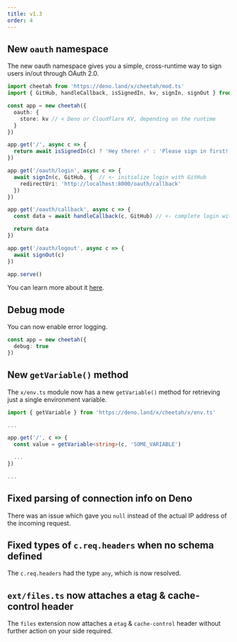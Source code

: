 ```yaml
---
title: v1.3
order: 4
---
```


## New `oauth` namespace

The new oauth namespace gives you a simple, cross-runtime way to sign users in/out through OAuth 2.0.

```ts
import cheetah from 'https://deno.land/x/cheetah/mod.ts'
import { GitHub, handleCallback, isSignedIn, kv, signIn, signOut } from 'https://deno.land/x/cheetah/oauth/mod.ts'

const app = new cheetah({
  oauth: {
    store: kv // < Deno or Cloudflare KV, depending on the runtime
  }
})

app.get('/', async c => {
  return await isSignedIn(c) ? 'Hey there! ✌️' : 'Please sign in first! 👤'
})

app.get('/oauth/login', async c => {
  await signIn(c, GitHub, {  // <- initialize login with GitHub
    redirectUri: 'http://localhost:8000/oauth/callback'
  })
})

app.get('/oauth/callback', async c => {
  const data = await handleCallback(c, GitHub) // <- complete login with GitHub

  return data
})

app.get('/oauth/logout', async c => {
  await signOut(c)
})

app.serve()
```

You can learn more about it [here](https://cheetah.mod.land/docs/api/oauth/).

## Debug mode

You can now enable error logging.

```ts
const app = new cheetah({
  debug: true
})
```

## New `getVariable()` method

The `x/env.ts` module now has a new `getVariable()` method for retrieving just a single environment variable.

```ts
import { getVariable } from 'https://deno.land/x/cheetah/x/env.ts'

...

app.get('/', c => {
  const value = getVariable<string>(c, 'SOME_VARIABLE')

  ...
})

...
```

## Fixed parsing of connection info on Deno

There was an issue which gave you `null` instead of the actual IP address of the incoming request.

## Fixed types of `c.req.headers` when no schema defined

The `c.req.headers` had the type `any`, which is now resolved.

## `ext/files.ts` now attaches a etag & cache-control header

The `files` extension now attaches a `etag` & `cache-control` header without further action on your side required.


